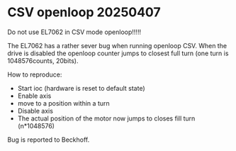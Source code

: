 # CSV openloop 20250407

Do not use EL7062 in CSV mode openloop!!!!! 

The EL7062 has a rather sever bug when running openloop CSV.
When the drive is disabled the openloop counter jumps to closest full turn (one turn is 1048576counts, 20bits).

How to reproduce:
* Start ioc (hardware is reset to default state)
* Enable axis
* move to a position within a turn
* Disable axis
* The actual position of the motor now jumps to closes fill turn (n*1048576)

Bug is reported to Beckhoff.


